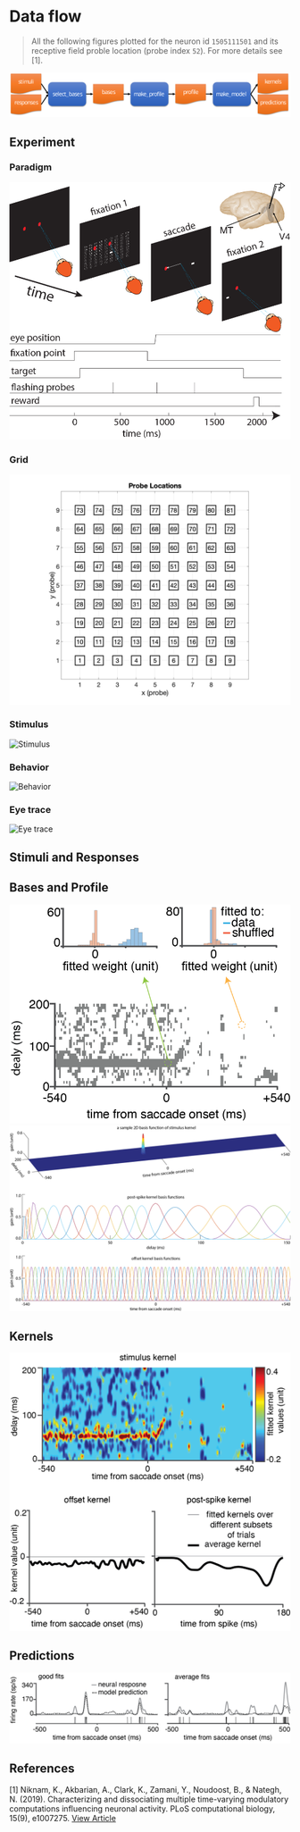 # Data flow
> All the following figures plotted for the neuron id `1505111501` and its receptive field proble location (probe index `52`). For more details see [1].

[![Data flow](assets/figures/data-flow.svg "Data flow")](README.md)

## Experiment
### Paradigm
![Paradigm](assets/figures/paradigm.png "Paradigm")
### Grid
![Grid](assets/figures/grid.png "Grid")
### Stimulus
![Stimulus](assets/figures/stimulus.gif "Stimulus")
### Behavior
![Behavior](assets/figures/behavior.gif "Behavior")
### Eye trace
![Eye trace](assets/figures/eye-trace.gif "Eye trace")
## Stimuli and Responses
## Bases and Profile
![Bases](assets/figures/bases.png "Bases")
![Profile bases](assets/figures/profile-bases.png "Profile bases")
## Kernels
![Kernels](assets/figures/kernels.png "Kernels")
## Predictions
![Predictions](assets/figures/predictions.png "Predictions")


## References
[1] Niknam, K., Akbarian, A., Clark, K., Zamani, Y., Noudoost, B., & Nategh, N. (2019). Characterizing and dissociating multiple time-varying modulatory computations influencing neuronal activity. PLoS computational biology, 15(9), e1007275. [View Article](https://journals.plos.org/ploscompbiol/article?id=10.1371/journal.pcbi.1007275)
